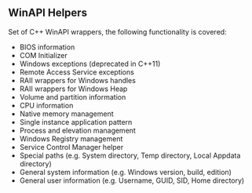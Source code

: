 ## WinAPI Helpers
Set of C++ WinAPI wrappers, the following functionality is covered:

* BIOS information
* COM Initializer
* Windows exceptions (deprecated in C++11)
* Remote Access Service exceptions
* RAII wrappers for Windows handles
* RAII wrappers for Windows Heap
* Volume and partition information
* CPU information
* Native memory management
* Single instance application pattern
* Process and elevation management
* Windows Registry management
* Service Control Manager helper
* Special paths (e.g. System directory, Temp directory, Local Appdata directory)
* General system information (e.g. Windows version, build, edition)
* General user information (e.g. Username, GUID, SID, Home directory)
